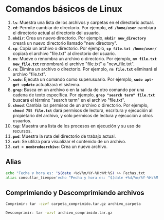 # Comandos básicos de Linux

1. **`ls`**: Muestra una lista de los archivos y carpetas en el directorio actual.
2. **`cd`**: Permite cambiar de directorio. Por ejemplo, **`cd /home/user`** cambiará el directorio actual al directorio del usuario.
3. **`mkdir`**: Crea un nuevo directorio. Por ejemplo, **`mkdir new_directory`** creará un nuevo directorio llamado "new_directory".
4. **`cp`**: Copia un archivo o directorio. Por ejemplo, **`cp file.txt /home/user/`** copiará el archivo "file.txt" al directorio del usuario.
5. **`mv`**: Mueve o renombra un archivo o directorio. Por ejemplo, **`mv file.txt new_file.txt`** renombrará el archivo "file.txt" a "new_file.txt".
6. **`rm`**: Elimina un archivo o directorio. Por ejemplo, **`rm file.txt`** eliminará el archivo "file.txt".
7. **`sudo`**: Ejecuta un comando como superusuario. Por ejemplo, **`sudo apt-get update`** actualizará el sistema.
8. **`grep`**: Busca en un archivo o en la salida de otro comando por una cadena de texto específica. Por ejemplo, **`grep "search term" file.txt`** buscará el término "search term" en el archivo "file.txt".
9. **`chmod`**: Cambia los permisos de un archivo o directorio. Por ejemplo, **`chmod 755 file.txt`** dará permisos de lectura, escritura y ejecución al propietario del archivo, y solo permisos de lectura y ejecución a otros usuarios.
10. **`top`**: Muestra una lista de los procesos en ejecución y su uso de recursos.
11. **`pwd`**: Muestra la ruta del directorio de trabajo actual.
12. **`cat`**: Se utiliza para visualizar el contenido de un archivo.
13. **`cat > nombredearchivo`**: Crea un nuevo archivo.

## Alias

```bash
echo "Fecha y hora es: "$(date +%d/%m/%Y-%H:%M:%S) >> Fechas.txt
alias consultar_tiempo='echo "Fecha y hora es: "$(date +%d/%m/%Y-%H:%M:%S) >> Fechas.txt'
```

## Comprimiendo y Descomprimiendo archivos

```bash
Comprimir: tar -czvf carpeta_comprimido.tar.gz archivo_carpeta

Descomprimir: tar -xzvf archivo_comprimido.tar.gz
```
